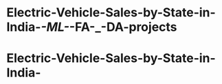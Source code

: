 # Electric-Vehicle-Sales-by-State-in-India-_-ML-_-FA-_-DA-projects
# Electric-Vehicle-Sales-by-State-in-India-
